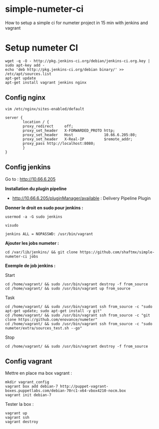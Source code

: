 simple-numeter-ci
==================

How to setup a simple ci for numeter project in 15 min with jenkins and vagrant

Setup numeter CI
=================

    wget -q -O - http://pkg.jenkins-ci.org/debian/jenkins-ci.org.key | sudo apt-key add -
    echo 'deb http://pkg.jenkins-ci.org/debian binary/' >> /etc/apt/sources.list
    apt-get update
    apt-get install vagrant jenkins nginx

Config nginx
-------------

    vim /etc/nginx/sites-enabled/default

```
server {
        location / {
        proxy_redirect     off;
        proxy_set_header   X-FORWARDED_PROTO http;
        proxy_set_header   Host              10.66.6.205:80;
        proxy_set_header   X-Real-IP         $remote_addr;
        proxy_pass http://localhost:8080;
        }
}
```

Config jenkins
----------------

Go to : http://10.66.6.205

**Installation du plugin pipeline**

  * http://10.66.6.205/pluginManager/available : Delivery Pipeline Plugin

**Donner le droit en sudo pour jenkins :**

```
usermod -a -G sudo jenkins
```

```
visudo
```

```
jenkins ALL = NOPASSWD: /usr/bin/vagrant
```

**Ajouter les jobs numeter :**

    cd /var/lib/jenkins/ && git clone https://github.com/shaftmx/simple-numeter-ci jobs

**Exemple de job jenkins :**

Start
```
cd /home/vagrant/ && sudo /usr/bin/vagrant destroy -f from_source
cd /home/vagrant/ && sudo /usr/bin/vagrant up from_source
```

Task
```
cd /home/vagrant/ && sudo /usr/bin/vagrant ssh from_source -c "sudo apt-get update; sudo apt-get install -y git"
cd /home/vagrant/ && sudo /usr/bin/vagrant ssh from_source -c "git clone https://github.com/enovance/numeter"
cd /home/vagrant/ && sudo /usr/bin/vagrant ssh from_source -c "sudo numeter/extra/sources_test.sh --go"
```

Stop
```
cd /home/vagrant/ && sudo /usr/bin/vagrant destroy -f from_source
```

Config vagrant
-------------

Mettre en place ma box vagrant :
```
mkdir vagrant_config
vagrant box add debian-7 http://puppet-vagrant-boxes.puppetlabs.com/debian-70rc1-x64-vbox4210-nocm.box
vagrant init debian-7
```

Tester la box :
```
vagrant up
vagrant ssh
vagrant destroy
```
